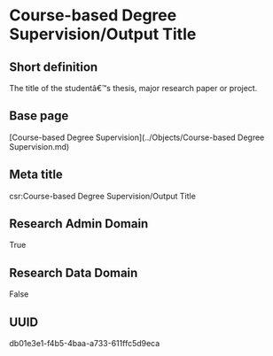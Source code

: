 # Course-based Degree Supervision/Output Title
## Short definition
The title of the studentâ€™s thesis, major research paper or project.
## Base page
[Course-based Degree Supervision](../Objects/Course-based Degree Supervision.md)
## Meta title
csr:Course-based Degree Supervision/Output Title
## Research Admin Domain
True
## Research Data Domain
False
## UUID
db01e3e1-f4b5-4baa-a733-611ffc5d9eca
